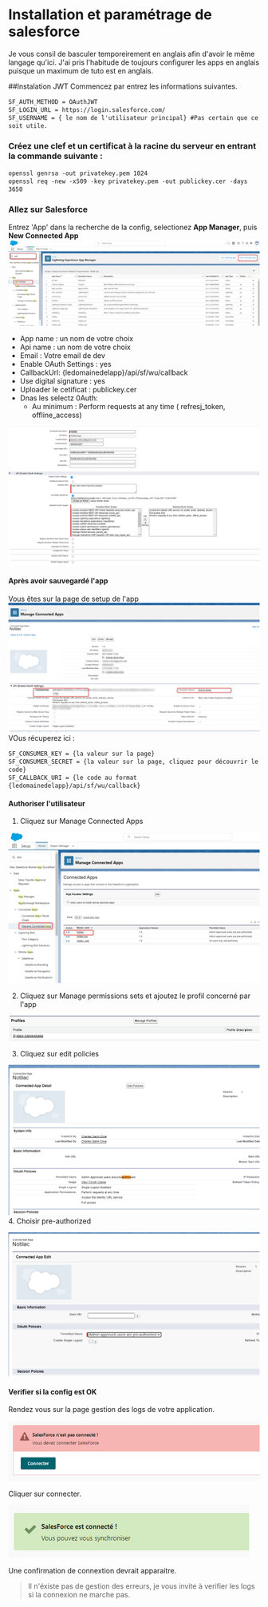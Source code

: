 # Installation et paramétrage de salesforce

Je vous consil de basculer temporeirement en anglais afin d'avoir le même langage qu'ici. J'ai pris l'habitude de toujours configurer les apps en anglais puisque un maximum de tuto est en anglais. 

##Instalation JWT
Commencez par entrez les informations suivantes. 
```
SF_AUTH_METHOD = OAuthJWT
SF_LOGIN_URL = https://login.salesforce.com/
SF_USERNAME = { le nom de l'utilisateur principal} #Pas certain que ce soit utile. 
```
### Créez une clef et un certificat à la racine du serveur en entrant la commande suivante :
```
openssl genrsa -out privatekey.pem 1024
openssl req -new -x509 -key privatekey.pem -out publickey.cer -days 3650
```
### Allez sur Salesforce
Entrez 'App' dans la recherche de la config, selectionez **App Manager**, puis **New Connected App**
![](../assets/docs_images/2022-01-21-17-38-33.png)

* App name : un nom de votre choix
* Api name : un nom de votre choix
* Email : Votre email de dev
* Enable OAuth Settings : yes
* CallbackUrl: {ledomainedelapp}/api/sf/wu/callback
* Use digital signature : yes
* Uploader le cetificat : publickey.cer
* Dnas les selectz 0Auth:
  * Au  minimum : Perform requests at any time ( refresj_token, offline_access)


![](../assets/docs_images/2022-01-21-17-46-28.png)

#### Après avoir sauvegardé l'app
Vous êtes sur la page de setup de l'app
![](../assets/docs_images/2022-01-21-17-53-28.png)
VOus récuperez ici : 
```
SF_CONSUMER_KEY = {la valeur sur la page}
SF_CONSUMER_SECRET = {la valeur sur la page, cliquez pour découvrir le code}
SF_CALLBACK_URI = {le code au format {ledomainedelapp}/api/sf/wu/callback}
```
#### Authoriser l'utilisateur
1. Cliquez sur Manage Connected Apps 
   
![](../assets/docs_images/2022-01-21-17-58-20.png)

2. Cliquez sur Manage permissions sets et ajoutez le profil concerné par l'app 
   
![](../assets/docs_images/2022-01-21-17-59-15.png)

3. Cliquez sur edit policies 
  
![](../assets/docs_images/2022-01-21-18-06-40.png)
4. Choisir pre-authorized 
   
![](../assets/docs_images/2022-01-21-18-07-23.png)

#### Verifier si la config est OK
Rendez vous sur la page gestion des logs de votre application. 

![](../assets/docs_images/2022-01-22-09-59-00.png)

Cliquer sur connecter. 


![](../assets/docs_images/2022-01-22-10-20-20.png)

Une confirmation de connextion devrait apparaitre.

> Il n'éxiste pas de gestion des erreurs, je vous invite à verifier les logs si la connexion ne marche pas.